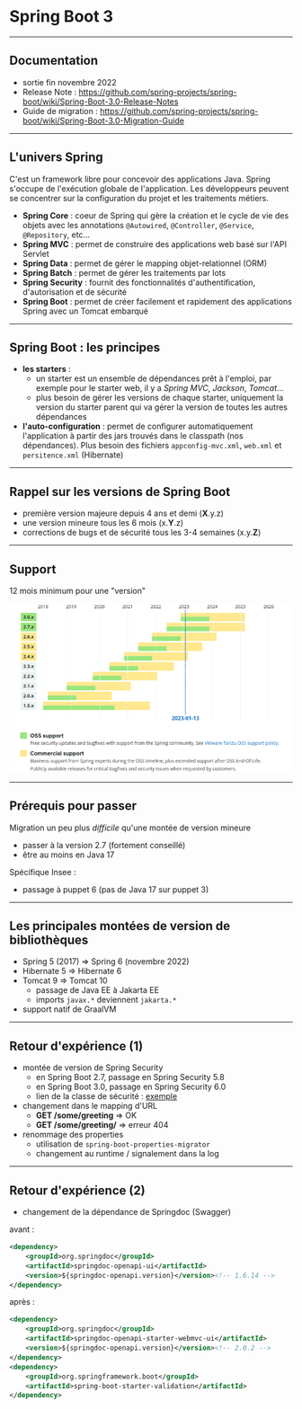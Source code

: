 # Spring Boot 3

---

## Documentation

- sortie fin novembre 2022
- Release Note : https://github.com/spring-projects/spring-boot/wiki/Spring-Boot-3.0-Release-Notes
- Guide de migration : https://github.com/spring-projects/spring-boot/wiki/Spring-Boot-3.0-Migration-Guide

---

## L'univers Spring

C'est un framework libre pour concevoir des applications Java. Spring s'occupe de l'exécution globale de l'application. Les développeurs peuvent se concentrer sur la configuration du projet et les traitements métiers.

- **Spring Core** : coeur de Spring qui gère la création et le cycle de vie des objets avec les annotations `@Autowired`, `@Controller`, `@Service`, `@Repository`, etc...
- **Spring MVC** : permet de construire des applications web basé sur l'API Servlet
- **Spring Data** : permet de gérer le mapping objet-relationnel (ORM)
- **Spring Batch** : permet de gérer les traitements par lots
- **Spring Security** : fournit des fonctionnalités d'authentification, d'autorisation et de sécurité
- **Spring Boot** : permet de créer facilement et rapidement des applications Spring avec un Tomcat embarqué

---

## Spring Boot : les principes

- **les starters** :
  - un starter est un ensemble de dépendances prêt à l'emploi, par exemple pour le starter web, il y a _Spring MVC_, _Jackson_, _Tomcat_...
  - plus besoin de gérer les versions de chaque starter, uniquement la version du starter parent qui va gérer la version de toutes les autres dépendances
- **l'auto-configuration** : permet de configurer automatiquement l'application à partir des jars trouvés dans le classpath (nos dépendances). Plus besoin des fichiers `appconfig-mvc.xml`, `web.xml` et `persitence.xml` (Hibernate)

---

## Rappel sur les versions de Spring Boot

- première version majeure depuis 4 ans et demi (**X**.y.z)
- une version mineure tous les 6 mois (x.**Y**.z)
- corrections de bugs et de sécurité tous les 3-4 semaines (x.y.**Z**)

---

## Support

12 mois minimum pour une "version"

![Support](./diapos/support.png)

---

## Prérequis pour passer

Migration un peu plus _difficile_ qu'une montée de version mineure

- passer à la version 2.7 (fortement conseillé)
- être au moins en Java 17

Spécifique Insee :

- passage à puppet 6 (pas de Java 17 sur puppet 3)

---

## Les principales montées de version de bibliothèques

- Spring 5 (2017) => Spring 6 (novembre 2022)
- Hibernate 5 => Hibernate 6
- Tomcat 9 => Tomcat 10
  - passage de Java EE à Jakarta EE
  - imports `javax.*` deviennent `jakarta.*`
- support natif de GraalVM

---

## Retour d'expérience (1)

- montée de version de Spring Security
  - en Spring Boot 2.7, passage en Spring Security 5.8
  - en Spring Boot 3.0, passage en Spring Security 6.0
  - lien de la classe de sécurité : [exemple](https://github.com/gaetan-varlet/formation-api-rest/blob/master/applications/application-serveur-2-springboot/src/main/java/fr/insee/formationapirest/config/SecurityConfigurationKeycloakImpl.java)
- changement dans le mapping d'URL
  - **GET /some/greeting** => OK
  - **GET /some/greeting/** => erreur 404
- renommage des properties
  - utilisation de `spring-boot-properties-migrator`
  - changement au runtime / signalement dans la log

---

## Retour d'expérience (2)

- changement de la dépendance de Springdoc (Swagger)

avant :

```xml
<dependency>
	<groupId>org.springdoc</groupId>
	<artifactId>springdoc-openapi-ui</artifactId>
	<version>${springdoc-openapi.version}</version><!-- 1.6.14 -->
</dependency>
```

après :

```xml
<dependency>
	<groupId>org.springdoc</groupId>
	<artifactId>springdoc-openapi-starter-webmvc-ui</artifactId>
	<version>${springdoc-openapi.version}</version><!-- 2.0.2 -->
</dependency>
<dependency>
	<groupId>org.springframework.boot</groupId>
	<artifactId>spring-boot-starter-validation</artifactId>
</dependency>
```
